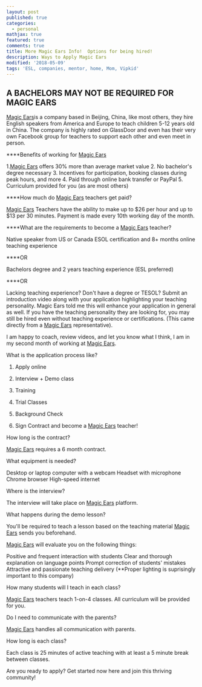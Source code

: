 ```yaml
---
layout: post
published: true
categories:
  - personal
mathjax: true
featured: true
comments: true
title: More Magic Ears Info!  Options for being hired!
description: Ways to Apply Magic Ears
modified: '2018-05-09'
tags: 'ESL, companies, mentor, home, Mom, Vipkid'
---
```

## A BACHELORS MAY NOT BE REQUIRED FOR MAGIC EARS

[Magic Ears](https://t.mmears.com?referralCode=T128464)is a company based in Beijing, China, like most others, they hire English speakers from America and Europe to teach children 5-12 years old in China. The company is highly rated on GlassDoor and even has their very own Facebook group for teachers to support each other and even meet in person.

****Benefits of working for [Magic Ears](https://t.mmears.com?referralCode=T128464)

1.[Magic Ears](https://t.mmears.com?referralCode=T128464) offers 30% more than average market value
2. No bachelor's degree necessary
3. Incentives for participation, booking classes during peak hours, and more
4. Paid through online bank transfer or PayPal
5. Curriculum provided for you (as are most others)

****How much do [Magic Ears](https://t.mmears.com?referralCode=T128464) teachers get paid?

[Magic Ears](https://t.mmears.com?referralCode=T128464) Teachers have the ability to make up to $26 per hour and up to $13 per 30 minutes. Payment is made every 10th working day of the month.

****What are the requirements to become a [Magic Ears](https://t.mmears.com?referralCode=T128464) teacher?

Native speaker from US or Canada
ESOL certification and 8+ months online teaching experience

****OR

Bachelors degree and 2 years teaching experience (ESL preferred)

****OR

Lacking teaching experience? Don't have a degree or TESOL? Submit an introduction video along with your application highlighting your teaching personality. Magic Ears told me this will enhance your application in general as well. If you have the teaching personality they are looking for, you may still be hired even without teaching experience or certifications. (This came directly from a [Magic Ears](https://t.mmears.com?referralCode=T128464) representative).

I am happy to coach, review videos, and let you know what I think,  I am in my second month of working at [Magic Ears](https://t.mmears.com?referralCode=T128464).

What is the application process like?

1. Apply online

2. Interview + Demo class

3. Training

4. Trial Classes

5. Background Check

6. Sign Contract and become a [Magic Ears](https://t.mmears.com?referralCode=T128464) teacher!

 

How long is the contract?

[Magic Ears](https://t.mmears.com?referralCode=T128464) requires a 6 month contract.

 

What equipment is needed?

Desktop or laptop computer with a webcam
Headset with microphone
Chrome browser
High-speed internet
 

Where is the interview?

The interview will take place on [Magic Ears](https://t.mmears.com?referralCode=T128464) platform.

 

What happens during the demo lesson?

You'll be required to teach a lesson based on the teaching material [Magic Ears](https://t.mmears.com?referralCode=T128464) sends you beforehand.

[Magic Ears](https://t.mmears.com?referralCode=T128464) will evaluate you on the following things:

Positive and frequent interaction with students
Clear and thorough explanation on language points
Prompt correction of students' mistakes
Attractive and passionate teaching delivery
(**Proper lighting is suprisingly important to this company)
 

How many students will I teach in each class?

[Magic Ears](https://t.mmears.com?referralCode=T128464) teachers teach 1-on-4 classes. All curriculum will be provided for you.

Do I need to communicate with the parents?

[Magic Ears](https://t.mmears.com?referralCode=T128464) handles all communication with parents.

How long is each class?

Each class is 25 minutes of active teaching with at least a 5 minute break between classes.

Are you ready to apply? Get started now here and join this thriving community!

 